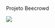 Projeto Beecrowd

<img src="https://github.com/user-attachments/assets/b6debd51-7176-426f-9476-a6ac97da2333">
